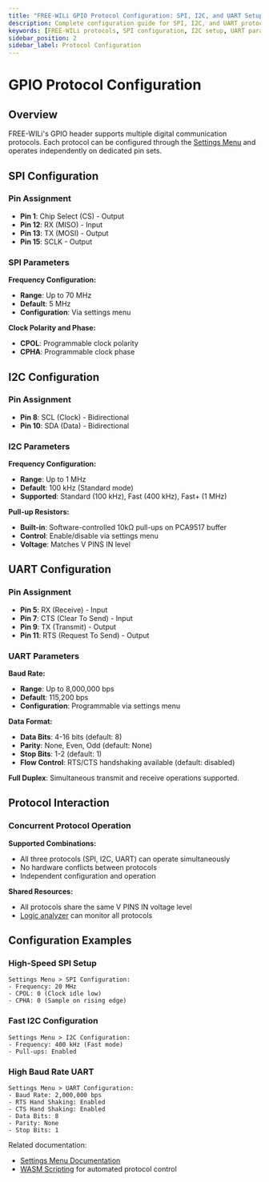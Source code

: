 ```yaml
---
title: "FREE-WILi GPIO Protocol Configuration: SPI, I2C, and UART Setup"
description: Complete configuration guide for SPI, I2C, and UART protocols on FREE-WILi GPIO pins. Includes frequency settings, parameters, pin assignments, and concurrent operation details.
keywords: [FREE-WILi protocols, SPI configuration, I2C setup, UART parameters, protocol settings, frequency configuration, concurrent protocols, digital communication]
sidebar_position: 2
sidebar_label: Protocol Configuration
---
```


# GPIO Protocol Configuration

## Overview

FREE-WILi's GPIO header supports multiple digital communication protocols. Each protocol can be configured through the [Settings Menu](../../scripting/io-app/settings-menu/) and operates independently on dedicated pin sets.

## SPI Configuration

### Pin Assignment

- **Pin 1**: Chip Select (CS) - Output
- **Pin 12**: RX (MISO) - Input  
- **Pin 13**: TX (MOSI) - Output
- **Pin 15**: SCLK - Output

### SPI Parameters

**Frequency Configuration:**

- **Range**: Up to 70 MHz
- **Default**: 5 MHz
- **Configuration**: Via settings menu

**Clock Polarity and Phase:**

- **CPOL**: Programmable clock polarity
- **CPHA**: Programmable clock phase

## I2C Configuration

### Pin Assignment

- **Pin 8**: SCL (Clock) - Bidirectional
- **Pin 10**: SDA (Data) - Bidirectional

### I2C Parameters

**Frequency Configuration:**

- **Range**: Up to 1 MHz  
- **Default**: 100 kHz (Standard mode)
- **Supported**: Standard (100 kHz), Fast (400 kHz), Fast+ (1 MHz)

**Pull-up Resistors:**

- **Built-in**: Software-controlled 10kΩ pull-ups on PCA9517 buffer
- **Control**: Enable/disable via settings menu
- **Voltage**: Matches V PINS IN level

## UART Configuration  

### Pin Assignment

- **Pin 5**: RX (Receive) - Input
- **Pin 7**: CTS (Clear To Send) - Input
- **Pin 9**: TX (Transmit) - Output  
- **Pin 11**: RTS (Request To Send) - Output

### UART Parameters

**Baud Rate:**

- **Range**: Up to 8,000,000 bps
- **Default**: 115,200 bps
- **Configuration**: Programmable via settings menu

**Data Format:**

- **Data Bits**: 4-16 bits (default: 8)
- **Parity**: None, Even, Odd (default: None)
- **Stop Bits**: 1-2 (default: 1)
- **Flow Control**: RTS/CTS handshaking available (default: disabled)

**Full Duplex**: Simultaneous transmit and receive operations supported.

## Protocol Interaction

### Concurrent Protocol Operation

**Supported Combinations:**

- All three protocols (SPI, I2C, UART) can operate simultaneously  
- No hardware conflicts between protocols
- Independent configuration and operation

**Shared Resources:**

- All protocols share the same V PINS IN voltage level
- [Logic analyzer](../../scripting/io-app/logic-analyzer/) can monitor all protocols

## Configuration Examples

### High-Speed SPI Setup

```
Settings Menu > SPI Configuration:
- Frequency: 20 MHz
- CPOL: 0 (Clock idle low)
- CPHA: 0 (Sample on rising edge)
```

### Fast I2C Configuration

```
Settings Menu > I2C Configuration:
- Frequency: 400 kHz (Fast mode)
- Pull-ups: Enabled
```

### High Baud Rate UART
```  
Settings Menu > UART Configuration:
- Baud Rate: 2,000,000 bps
- RTS Hand Shaking: Enabled
- CTS Hand Shaking: Enabled
- Data Bits: 8
- Parity: None
- Stop Bits: 1
```

Related documentation:
- [Settings Menu Documentation](../../scripting/io-app/settings-menu/)
- [WASM Scripting](../../scripting/io-app/scripting-with-wasm/) for automated protocol control
